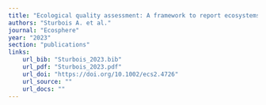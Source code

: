 ```yaml
---
title: "Ecological quality assessment: A framework to report ecosystems quality and their dynamics from reference conditions"
authors: "Sturbois A. et al."
journal: "Ecosphere"
year: "2023"
section: "publications"
links:
    url_bib: "Sturbois_2023.bib"
    url_pdf: "Sturbois_2023.pdf"
    url_doi: "https://doi.org/10.1002/ecs2.4726"
    url_source: ""
    url_docs: ""
---
```

